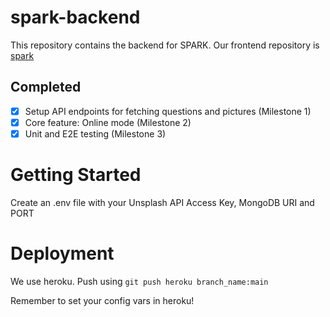 # spark-backend
This repository contains the backend for SPARK. Our frontend repository is [spark](https://github.com/qreoct/spark)

## Completed
- [X] Setup API endpoints for fetching questions and pictures (Milestone 1)
- [X] Core feature: Online mode (Milestone 2)
- [X] Unit and E2E testing (Milestone 3)

# Getting Started
Create an .env file with your Unsplash API Access Key, MongoDB URI and PORT

# Deployment
We use heroku. Push using
`git push heroku branch_name:main`

Remember to set your config vars in heroku!
